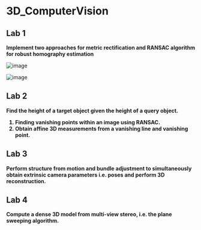 # 3D_ComputerVision
## Lab 1
<b>
Implement two approaches for metric rectification and RANSAC
algorithm for robust homography estimation
</b>

![image](https://github.com/NicsunXnus/3D_ComputerVision/assets/77189033/3aef5069-6503-40c0-8e68-41d7824b8ec7)

![image](https://github.com/NicsunXnus/3D_ComputerVision/assets/77189033/e2899267-def3-4361-b78e-a02945e1613a)

## Lab 2
<b>
  Find the height of a target object given the height of a query
object.
  
1. Finding vanishing points within an image using RANSAC.
2. Obtain affine 3D measurements from a vanishing line and vanishing point.
</b>

## Lab 3
<b>Perform structure from motion and bundle adjustment to
simultaneously obtain extrinsic camera parameters i.e. poses and perform 3D reconstruction.</b>

## Lab 4
<b>Compute a dense 3D model from multi-view stereo, i.e. the plane sweeping
algorithm.</b>

